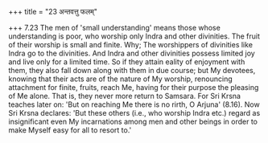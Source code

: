 +++
title = "23 अन्तवत्तु फलम्"

+++
7.23 The men of 'small understanding' means those whose understanding is
poor, who worship only Indra and other divinities. The fruit of their
worship is small and finite. Why; The worshippers of divinities like
Indra go to the divinities. And Indra and other divinities possess
limited joy and live only for a limited time. So if they attain eality
of enjoyment with them, they also fall down along with them in due
course; but My devotees, knowing that their acts are of the nature of My
worship, renouncing attachment for finite, fruits, reach Me, having for
their purpose the pleasing of Me alone. That is, they never more return
to Samsara. For Sri Krsna teaches later on: 'But on reaching Me there is
no rirth, O Arjuna' (8.16). Now Sri Krsna declares: 'But these others
(i.e., who worship Indra etc.) regard as insignificant even My
incarnations among men and other beings in order to make Myself easy for
all to resort to.'
